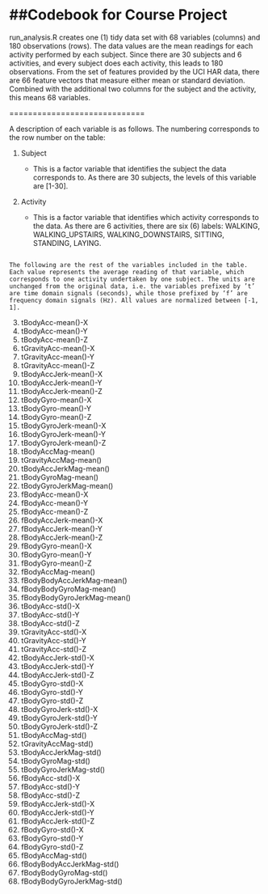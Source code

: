 ##Codebook for Course Project
============================

run_analysis.R creates one (1) tidy data set with 68 variables (columns) and 180 observations (rows). The data values are the mean readings for each activity performed by each subject. Since there are 30 subjects and 6 activities, and every subject does each activity, this leads to 180 observations. From the set of features provided by the UCI HAR data, there are 66 feature vectors that measure either mean or standard deviation. Combined with the additional two columns for the subject and the activity, this means 68 variables.

=============================

A description of each variable is as follows. The numbering corresponds to the row number on the table:

1. 	Subject

	- This is a factor variable that identifies the subject the data corresponds to. As there are 30 subjects, the levels of this variable are [1-30].

2. 	Activity

	- This is a factor variable that identifies which activity corresponds to the data. As there are 6 activities, there are six (6) labels: WALKING, WALKING_UPSTAIRS, WALKING_DOWNSTAIRS, SITTING, STANDING, LAYING.

```

The following are the rest of the variables included in the table. Each value represents the average reading of that variable, which corresponds to one activity undertaken by one subject. The units are unchanged from the original data, i.e. the variables prefixed by ’t’ are time domain signals (seconds), while those prefixed by ‘f’ are frequency domain signals (Hz). All values are normalized between [-1, 1].

```
3.	tBodyAcc-mean()-X4.	tBodyAcc-mean()-Y5.	tBodyAcc-mean()-Z6.	tGravityAcc-mean()-X7.	tGravityAcc-mean()-Y8.	tGravityAcc-mean()-Z9.	tBodyAccJerk-mean()-X10.	tBodyAccJerk-mean()-Y11.	tBodyAccJerk-mean()-Z12.	tBodyGyro-mean()-X13.	tBodyGyro-mean()-Y14.	tBodyGyro-mean()-Z15.	tBodyGyroJerk-mean()-X16.	tBodyGyroJerk-mean()-Y17.	tBodyGyroJerk-mean()-Z18.	tBodyAccMag-mean()19.	tGravityAccMag-mean()20.	tBodyAccJerkMag-mean()21.	tBodyGyroMag-mean()22.	tBodyGyroJerkMag-mean()23.	fBodyAcc-mean()-X24.	fBodyAcc-mean()-Y25.	fBodyAcc-mean()-Z26.	fBodyAccJerk-mean()-X27.	fBodyAccJerk-mean()-Y28.	fBodyAccJerk-mean()-Z29.	fBodyGyro-mean()-X30.	fBodyGyro-mean()-Y31.	fBodyGyro-mean()-Z32.	fBodyAccMag-mean()33.	fBodyBodyAccJerkMag-mean()34.	fBodyBodyGyroMag-mean()35.	fBodyBodyGyroJerkMag-mean()36.	tBodyAcc-std()-X37.	tBodyAcc-std()-Y38.	tBodyAcc-std()-Z39.	tGravityAcc-std()-X40.	tGravityAcc-std()-Y41.	tGravityAcc-std()-Z42.	tBodyAccJerk-std()-X43.	tBodyAccJerk-std()-Y44.	tBodyAccJerk-std()-Z45.	tBodyGyro-std()-X46.	tBodyGyro-std()-Y47.	tBodyGyro-std()-Z48.	tBodyGyroJerk-std()-X49.	tBodyGyroJerk-std()-Y50.	tBodyGyroJerk-std()-Z51.	tBodyAccMag-std()52.	tGravityAccMag-std()53.	tBodyAccJerkMag-std()54.	tBodyGyroMag-std()55.	tBodyGyroJerkMag-std()56.	fBodyAcc-std()-X57.	fBodyAcc-std()-Y58.	fBodyAcc-std()-Z59.	fBodyAccJerk-std()-X60.	fBodyAccJerk-std()-Y61.	fBodyAccJerk-std()-Z62.	fBodyGyro-std()-X63.	fBodyGyro-std()-Y64.	fBodyGyro-std()-Z65.	fBodyAccMag-std()66.	fBodyBodyAccJerkMag-std()67.	fBodyBodyGyroMag-std()68.	fBodyBodyGyroJerkMag-std()
